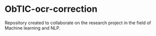 # ObTIC-ocr-correction
Repository created to collaborate on the research project in the field of Machine learning and NLP. 
